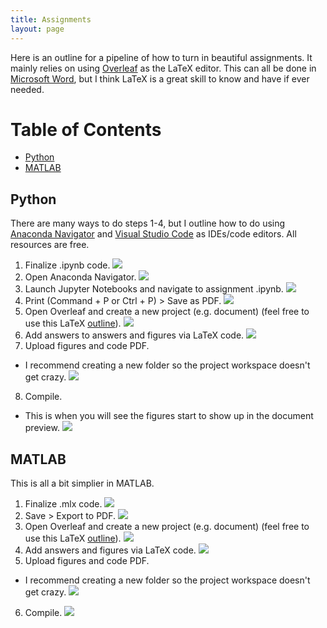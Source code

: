 ```yaml
---
title: Assignments
layout: page
---
```


Here is an outline for a pipeline of how to turn in beautiful assignments. It mainly relies on using [Overleaf](https://www.overleaf.com/) as the LaTeX editor. This can all be done in [Microsoft Word](https://udeploy.udel.edu/software-categories/office-productivity/), but I think LaTeX is a great skill to know and have if ever needed. 

# Table of Contents 
* [Python](#python)
* [MATLAB](#matlab)

## Python

There are many ways to do steps 1-4, but I outline how to do using [Anaconda Navigator](https://www.anaconda.com/products/individual) and [Visual Studio Code](https://code.visualstudio.com/) as IDEs/code editors. All resources are free. 

1. Finalize .ipynb code.
![](guiding_figs/step1py.png)
2. Open Anaconda Navigator.
![](guiding_figs/step2py.png)
3. Launch Jupyter Notebooks and navigate to assignment .ipynb.
![](guiding_figs/step3py.png)
4. Print (Command + P or Ctrl + P) > Save as PDF.
![](guiding_figs/step4py.png)
5. Open Overleaf and create a new project (e.g. document) (feel free to use this LaTeX [outline](https://github.com/tulimid1/Advanced-Biomedical-Experimental-Design-and-Statistics/blob/main/A0X_outline.tex)).
![](guiding_figs/step5.png)
6. Add answers to answers and figures via LaTeX code. 
![](guiding_figs/step6.png)
7. Upload figures and code PDF.
* I recommend creating a new folder so the project workspace doesn't get crazy. 
![](guiding_figs/step7.png)
8. Compile. 
* This is when you will see the figures start to show up in the document preview. 
![](guiding_figs/step8.png)


## MATLAB 

This is all a bit simplier in MATLAB. 

1. Finalize .mlx code.
![](guiding_figs/step1m.png)
2. Save > Export to PDF.
![](guiding_figs/step2m.png)
3. Open Overleaf and create a new project (e.g. document) (feel free to use this LaTeX [outline](https://github.com/tulimid1/Advanced-Biomedical-Experimental-Design-and-Statistics/blob/main/A0X_outline.tex)).
![](guiding_figs/step5.png)
4. Add answers and figures via LaTeX code. 
![](guiding_figs/step6.png)
5. Upload figures and code PDF.
* I recommend creating a new folder so the project workspace doesn't get crazy. 
![](guiding_figs/step7.png)
6. Compile. 
![](guiding_figs/step7m.png)
